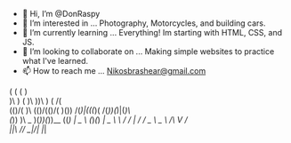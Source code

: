 - 👋 Hi, I’m @DonRaspy
- 👀 I’m interested in ... Photography, Motorcycles, and building cars. 
- 🌱 I’m currently learning ... Everything! Im starting with HTML, CSS, and JS.
- 💞️ I’m looking to collaborate on ... Making simple websites to practice what I've learned. 
- 📫 How to reach me ... Nikosbrashear@gmail.com 

 (            (   (       )  
 )\ )   (     )\ ))\ ) ( /(  
(()/(   )\   (()/(()/( )\()) 
 /(_)|(((_)(  /(_))(_)|(_)\  
(_))  )\ _ )\(_))(_))__ ((_) 
| _ \ (_)_\(_) __| _ \ \ / / 
|   /  / _ \ \__ \  _/\ V /  
|_|_\ /_/ \_\|___/_|   |_|   
                             
<!---
DonRaspy/DonRaspy is a ✨ special ✨ repository because its `README.md` (this file) appears on your GitHub profile.
You can click the Preview link to take a look at your changes.
--->
